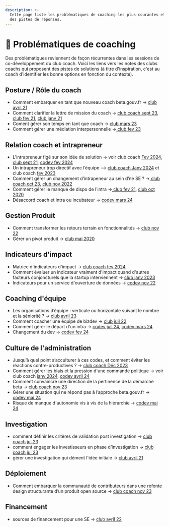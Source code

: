 ```yaml
---
description: >-
  Cette page liste les problématiques de coaching les plus courantes et propose
  des pistes de réponses.
---
```


# 🤔 Problématiques de coaching

Des problématiques reviennent de façon récurrentes dans les sessions de co-développement du club coach. Voici les liens vers les notes des clubs coachs qui proposent des pistes de solutions (à titre d'inspiration, c'est au coach d'identifier les bonne options en fonction du contexte).

## Posture / Rôle du coach

* Comment embarquer en tant que nouveau coach beta.gouv.fr -> [club avril 21](https://pad.incubateur.net/#Les-3-trucs-les-plus-importants-%C3%A0-faire-pour-onboarder-en-tant-que-coach-%C3%A0-betagouv-)
* Comment clarifier la lettre de mission du coach -> [club coach sept 23](https://pad.incubateur.net/#comment-clarifier-la-lettre-de-mission-du-coach), [club fev 21](https://pad.incubateur.net/#clarification-du-r%C3%B4le-des-coaches), [club janv 21](https://pad.incubateur.net/#C%E2%80%99est-quoi-le-coaching-%C3%A0-Beta)
* Coment gérer son temps en tant que coach -> [club mars 23](https://pad.incubateur.net/#gestion-du-temps-du-coach-Lucia)
* Comment gérer une médiation interpersonnelle ->[ club fev 23](https://pad.incubateur.net/#222023--Mediation)

## Relation coach et intrapreneur

* L'intrapreneur figé sur son idée de solution -> voir club coach [Fev 2024](https://pad.numerique.gouv.fr/Y2zTmEJtTJStcRTc7X9j-w#Sujet-retenu-1---intra-qui-a-du-mal-a-se-d%C3%A9faire-de-son-id%C3%A9e-de-base), [club sept 21](https://pad.incubateur.net/#Rencontre-0892021), [codev fev 2024](https://pad.numerique.gouv.fr/#Sujet-retenu-1---intra-qui-a-du-mal-a-se-d%C3%A9faire-de-son-id%C3%A9e-de-base)
* Un intrapreneur trop directif avec l’équipe --> [club coach Janv 2024](https://pad.incubateur.net/Yw3D8qeyQb6GtMLFzLgNWg#G%C3%A9rer-la-relation-avec-mon-intra-Nathaniel-amp-Ga%C3%ABlle) et club coach [fev 2023](https://pad.numerique.gouv.fr/)
* Comment gérer un changement d’intrapeneur au sein d’ne SE ? ->[ club coach oct 23](https://pad.incubateur.net/#sujet--comment-g%C3%A9rer-un-changement-d%E2%80%99intrapeneur-au-sein-d%E2%80%99ne-SE-), [club nov 2022](https://pad.incubateur.net/#comment-g%C3%A9rer-un-changement-d%E2%80%99intra)
* Comment gérer le manque de dispo de l'intra ->[ club fev 21](https://pad.incubateur.net/#codeveloppement-intrapreneurs-ont-tr%C3%A8s-peu-de-temps-disponible-Comment-avancer-sans-faire-%C3%A0-la-place-des-intrapreneurs-), [club oct 2020](https://pad.incubateur.net/#vos-sujets-)
* Désaccord coach et intra ou incubateur -> [codev mars 24](https://pad.numerique.gouv.fr/#Sujet-retenu-1---Est-ce-que-le-produit-doit-continuer-dans-un-contexte-ou-coach-et-incubateur-ne-sont-pas-d%E2%80%99accord--Si-oui-comment-pivoter-)

## Gestion Produit

* Comment transformer les retours terrain en fonctionnalités -> [club nov 22](https://pad.incubateur.net/#sujet-1--Comment-ransformer-les-retours-terrain-en-fonctionnalit%C3%A9s-Victor-G)
* Gérer un pivot produit -> [club mai 2020](https://pad.incubateur.net/#reformulation-de-la-question)

## Indicateurs d'impact

* Matrice d'indicateurs d'impact -> [club coach fev 2024](https://pad.incubateur.net/#club-coach-F%C3%A9vrier--la-matrice-d%E2%80%99impact-Damien-amp-Aymeric),&#x20;
* Comment évaluer un indicateur vraiment d'impact quand d'autres facteurs conjoncturels que la startup interviennent -> [club janv 2023](https://pad.incubateur.net/#sujet--indicateur-d%E2%80%99impact)
* Indicateurs pour un service d'ouverture de données -> [codev nov 22](https://pad.numerique.gouv.fr/#Codev-1811)

## Coaching d'équipe

* Les organisations d’équipe : verticale ou horizontale suivant le nombre et la séniorité ? -> [club avril 23](https://pad.incubateur.net/#6042023--Club-coach-avril)
* Comment coacher une équipe de bizdev -> [club juil 22](https://pad.incubateur.net/#Sujet-2--Comment-coacher-une-%C3%A9quipe-de-bizdev-Raphael-P-et-Raphaelle-N)
* Comment gérer le départ d'un intra -> [codev juil 24](https://pad.numerique.gouv.fr/Y2zTmEJtTJStcRTc7X9j-w#Sujet-1--d%C3%A9part-de-l%E2%80%99intra-et-admin-qui-p%C3%A9riclite), [codev mars 24](https://pad.numerique.gouv.fr/#Sujet-retenu-2---Trouver-la-bonne-posture-dans-un-r%C3%B4le-de-coach--co-intra-dans-un-contexte-ou-un-nouveau-intra-arrive-pour-remplacer-le-pr%C3%A9c%C3%A9dent)
* Changement du dev -> [codev fev 24](https://pad.numerique.gouv.fr/#sujet-retenu-2---Remplacement-d%E2%80%99un-dev--perte-en-vitesse-d%C3%A9veloppement-Difficile-de-faire-du-feedback-Quels-sont-les-leviers-)

## Culture de l'administration

* Jusqu’à quel point s’acculturer à ces codes, et comment éviter les réactions contre-productives ? -> [club coach Déc 2023](https://pad.incubateur.net/#A-quel-point-doit-on-s%E2%80%99acculturer-aux-code-l%E2%80%99administration--Emilie)
* Comment gérer les biais et la pression d'une commande politique -> voir club coach [janv 2024](https://pad.numerique.gouv.fr/Y2zTmEJtTJStcRTc7X9j-w#probl%C3%A9matiques-propos%C3%A9es-2), [codev avril 24](https://pad.numerique.gouv.fr/#Questions-de-pr%C3%A9cisions-sujet-1-soutien-politique-mais-sans-impact)
* Comment convaincre une direction de la pertinence de la démarche beta -> [club coach nov 23](https://pad.incubateur.net/#Comment-convaincre-une-direction-de-la-pertinence-de-la-d%C3%A9marche-beta-Regis)
* Gérer une situation qui ne répond pas à l’approche beta.gouv.fr -> [codev mai 24](https://pad.numerique.gouv.fr/#Codev-2305)
* Risque de manque d'autonomie vis à vis de la hiérarchie -> [codev mai 24](https://pad.numerique.gouv.fr/#sujet-2--blocage-de-la-hi%C3%A9rarchie-risque-de-manque-d%E2%80%99autonomie)



## Investigation

* comment définir les critères de validation post investigation -> [club coach jui 23](https://pad.incubateur.net/#6723--club-coach-juillet)
* comment engager les investisseurs en phase d’investigation -> [club coach jui 23](https://pad.incubateur.net/#comment-engager-les-investisseurs-en-phase-d%E2%80%99investigation-)
* gérer une investigation qui dément l'idée initiale -> [club avril 21](https://pad.incubateur.net/#codev-investigation-qui-d%C3%A9ment-l%E2%80%99id%C3%A9e-de-solution-digitale-de-d%C3%A9part)

## Déploiement

* Comment embarquer la communauté de contributeurs dans une refonte design structurante d’un produit open source -> [club coach nov 23](https://pad.incubateur.net/#Comment-embarquer-la-communaut%C3%A9-de-contributeurs-dans-une-refonte-design-structurante-d%E2%80%99un-produit-open-source-Virgile)

## Financement

* sources de financement pour une SE -> [club avril 22](https://pad.incubateur.net/#1542022--Recherche-de-financement-par-Damien-Dufourd)



